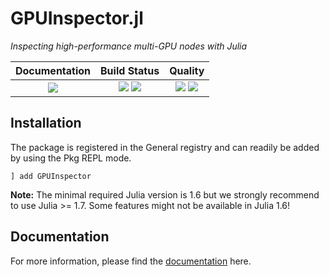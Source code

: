 # GPUInspector.jl

[docs-dev-img]: https://img.shields.io/badge/docs-dev-blue.svg
[docs-dev-url]: https://pc2.github.io/GPUInspector.jl/dev

[docs-stable-img]: https://img.shields.io/badge/docs-stable-blue.svg
[docs-stable-url]: https://pc2.github.io/GPUInspector.jl/stable

[ci-img]: https://git.uni-paderborn.de/pc2-ci/julia/GPUInspector-jl/badges/main/pipeline.svg?key_text=CI@PC2
[ci-url]: https://git.uni-paderborn.de/pc2-ci/julia/GPUInspector-jl/-/pipelines

[cov-img]: https://codecov.io/gh/pc2/GPUInspector.jl/branch/main/graph/badge.svg
[cov-url]: https://codecov.io/gh/pc2/GPUInspector.jl

[lifecycle-img]: https://img.shields.io/badge/lifecycle-maturing-orange.svg

[code-style-img]: https://img.shields.io/badge/code%20style-blue-4495d1.svg
[code-style-url]: https://github.com/invenia/BlueStyle

<!--
![Lifecycle](https://img.shields.io/badge/lifecycle-maturing-blue.svg)
![Lifecycle](https://img.shields.io/badge/lifecycle-stable-green.svg)
![Lifecycle](https://img.shields.io/badge/lifecycle-retired-orange.svg)
![Lifecycle](https://img.shields.io/badge/lifecycle-archived-red.svg)
![Lifecycle](https://img.shields.io/badge/lifecycle-dormant-blue.svg)
![Lifecycle](https://img.shields.io/badge/lifecycle-experimental-orange.svg)
-->

*Inspecting high-performance multi-GPU nodes with Julia*

| **Documentation**                                                               | **Build Status**                                                                                |  **Quality**                                                                                |
|:-------------------------------------------------------------------------------:|:-----------------------------------------------------------------------------------------------:|:-----------------------------------------------------------------------------------------------:|
| [![][docs-dev-img]][docs-dev-url] | [![][ci-img]][ci-url] [![][cov-img]][cov-url] | ![][lifecycle-img] [![][code-style-img]][code-style-url] |

## Installation

The package is registered in the General registry and can readily be added by using the Pkg REPL mode.

```
] add GPUInspector
```

**Note:** The minimal required Julia version is 1.6 but we strongly recommend to use Julia >= 1.7. Some features might not be available in Julia 1.6!

## Documentation

For more information, please find the [documentation](https://pc2.github.io/GPUInspector.jl/dev) here.

